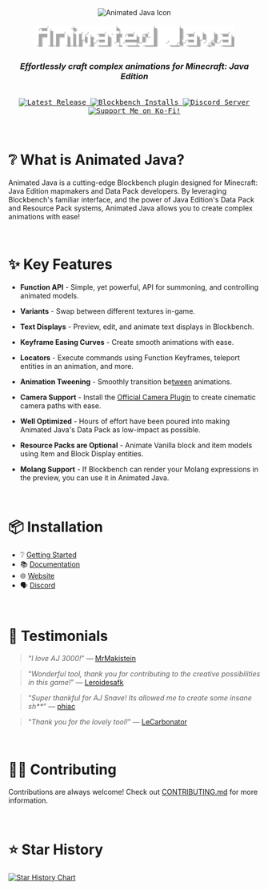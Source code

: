 <div align=center>
		<img src="src/assets/animated_java_fancy_icon_centered.svg" alt="Animated Java Icon" width="180px">
	<br/>
	<br/>
	<picture>
		<source media="(prefers-color-scheme: light)" srcset="src/assets/animated_java_title.svg"/>
		<img src="src/assets/banners/animated_java_title_banner_no_background.svg" alt="Animated Java" width="400px"/>
	</picture>
</div>
<h3 align="center">
	<i>Effortlessly craft complex animations for Minecraft: Java Edition</i>
</h3>
<br/>
<div align="center">
	<kbd>
		<a href="https://builds.animated-java.dev/latest">
			<img alt="Latest Release" src="https://img.shields.io/badge/dynamic/json?url=https%3A%2F%2Fraw.githubusercontent.com%2FAnimated-Java%2Fanimated-java%2Frefs%2Fheads%2Fmain%2Fpackage.json&query=version&style=flat-square&label=%20&color=%2300000000&prefix=v">
		</a>
	</kbd>
	<kbd>
		<a href="https://www.blockbench.net/plugins/animated_java">
			<img alt="Blockbench Installs" src="https://img.shields.io/badge/dynamic/json?url=https%3A%2F%2Fblckbn.ch%2Fapi%2Fstats%2Fplugins%3Fweeks%3D1000&query=animated_java&style=flat-square&logo=data%3Aimage%2Fpng%3Bbase64%2CiVBORw0KGgoAAAANSUhEUgAAAGAAAABgCAYAAADimHc4AAAAAXNSR0IArs4c6QAAA6BJREFUeF7tnFFSGzEMhuXkBB0gkLf0JuQmcBLgJMlNmp6keQtkyHCCxJ3NNJ0MTXclW7Js5ucVWfJ%2B38oQYxMIX64Egmt1FCcIcH4JIAACnAk4l0cHQIAzAefy6AAIcCbgXB4dAAHOBJzLowMgwJmAc3l0AAQ4E3Aujw6AABmB1%2B0u9o24m1w19VI1NdkOPATIXlj1aAhQRypLCAEyXurREKCOVJYQAmS81KMhQB2pLCEEyHipR0OAOlJZQgiQ8VKPhgB1pLKEECDjpR4NAepIZQkhQMZLPRoC1JHKEkKAjJd6NASoI5UlhAAZL%2FVoCFBHKksIATJe6tEQoI5UlhACZLxY0W%2Fb3eKwH71Mp9%2FWQwM0BGw2HzMa7%2B%2Bnk%2BvlUD3r77ufinjdvv8gCvdEtI770XxIQq6ADn4Y7xddzUC0vJ1cPVpD7svvKuAM%2FmmOgxJyBJzDPxX0luAmoFt2ItHDhbejV0KqgEvwT7VjpJfp7dWzRye4COiBP9gJKQL64HtLKC6AAb9XglQAB76nhOICNm%2B75xDoidnu%2FyxHEgES%2BN18IsXH0r8ZFRfQPWiOBK6AFuB3LFwE5EjgCGgFvquAVAlhfPjVt3zF%2Fej76fd8zjLnseycz8utA06TkC5HRDTrBxtXfz7YDfL3hu%2FeAYkSBsFyAmqAX42AhOWIw%2Fi%2FMbXAr0pAKQk1wa9OgLWE2uBXKcBKQo3wqxWgLaFW%2BFUL0JJQM%2FzqBeRKqB1%2BEwJSJbQAvxkBUgmtwG9KAFdCS%2FBVBHB2J7M%2Btn4a3Ld3ZAHf%2BvmyN%2BOsJ3hJ3iUJFvC72tbP16SAz8uRFXwIGFi7uk6gENeWf0ZEB2j%2BAEnIBQEJ0DSHQIAmzYRcEJAATXMIBGjSTMgFAQnQNIdAgCbNhFwQkABNc0gLArqDUgNndTSR1JUr9%2F%2BUKmxF%2FL3hUheZArPRuNyRLUB4sq0AlnIlNC525As43rnqP69ZDknZSjEc5tObm1VO1WwBx53J7ftDoLDImUhrY7V2YFUEdPAEN19aY31hvnF1N7meazyImoBjJ8huv2jMv3gOjXX%2FfNKqAo4SNh%2Bz0fjwFCnOuMfEi1OUFVwTxXWM4ScdRsuhe8yy1I43ZKQT%2Farx6h3wVUFZPRcEWJFl5oUAJiirMAiwIsvMCwFMUFZhEGBFlpkXApigrMIgwIosMy8EMEFZhUGAFVlmXghggrIKgwArssy8EMAEZRUGAVZkmXkhgAnKKuw3fJAlf%2F2mKG8AAAAASUVORK5CYII%3D&label=%20&color=%2300aced00">
		</a>
	</kbd>
	<kbd>
		<a href="https://animated-java.dev/discord">
			<img alt="Discord Server" src="https://img.shields.io/discord/785339959518953482?style=flat-square&logo=discord&label=%20&color=%2300aced00">
		</a>
	</kbd>
	<kbd>
		<a href="https://ko-fi.com/snavesutit">
			<img alt="Support Me on Ko-Fi!" src="https://img.shields.io/badge/Ko--Fi?style=flat-square&logo=kofi&label=Support%20Me!&labelColor=%2300aced00&color=%2300aced00&link=https%3A%2F%2Fko-fi.com%2Fsnavesutit">
		</a>
	</kbd>
</div>
<br/>
<br/>

# ❔ What is Animated Java?

Animated Java is a cutting-edge Blockbench plugin designed for Minecraft: Java Edition mapmakers and Data Pack developers. By leveraging Blockbench's familiar interface, and the power of Java Edition's Data Pack and Resource Pack systems, Animated Java allows you to create complex animations with ease!

<br/>

# ✨ Key Features

-   **Function API** - Simple, yet powerful, API for summoning, and controlling animated models.

-   **Variants** - Swap between different textures in-game.

-   **Text Displays** - Preview, edit, and animate text displays in Blockbench.

-   **Keyframe Easing Curves** - Create smooth animations with ease.

-   **Locators** - Execute commands using Function Keyframes, teleport entities in an animation, and more.

-   **Animation Tweening** - Smoothly transition be<ins>tween</ins> animations.

-   **Camera Support** - Install the [Official Camera Plugin](https://www.blockbench.net/plugins/cameras) to create cinematic camera paths with ease.

-   **Well Optimized** - Hours of effort have been poured into making Animated Java's Data Pack as low-impact as possible.

-   **Resource Packs are Optional** - Animate Vanilla block and item models using Item and Block Display entities.

-   **Molang Support** - If Blockbench can render your Molang expressions in the preview, you can use it in Animated Java.

<br/>

# 📦 Installation

-   ❔ [Getting Started](https://animated-java.dev/docs/getting-started/using-animated-java)
-   📚 [Documentation](https://animated-java.dev/docs)
-   🌐 [Website](https://animated-java.dev)
-   🗣️ [Discord](https://animated-java.dev/discord)

<br/>

# 💬 Testimonials

> <q>_I love AJ 3000!_</q>
> — [MrMakistein](https://www.youtube.com/@McMakistein)

> <q>_Wonderful tool, thank you for contributing to the creative possibilities in this game!_</q>
> — [Leroidesafk](https://www.curseforge.com/members/leroidesafk/projects)

> <q>_Super thankful for AJ Snave! Its allowed me to create some insane sh\*\*_</q>
> — [phiac](https://www.youtube.com/channel/UCh2OK3oqxy-_azT-iwcSCag)

> <q>_Thank you for the lovely tool!_</q>
> — [LeCarbonator](https://github.com/LeCarbonator)

<br/>

# 🧑‍💻 Contributing

Contributions are always welcome! Check out [CONTRIBUTING.md](CONTRIBUTING.md) for more information.

<br/>

# ⭐ Star History

<a href="https://star-history.com/#animated-java/animated-java&Date" alt="test">
	<picture>
		<source media="(prefers-color-scheme: dark)" srcset="https://api.star-history.com/svg?repos=animated-java/animated-java&type=Date&theme=dark" />
		<source media="(prefers-color-scheme: light)" srcset="https://api.star-history.com/svg?repos=animated-java/animated-java&type=Date" />
		<img alt="Star History Chart" src="https://api.star-history.com/svg?repos=animated-java/animated-java&type=Date" />
	</picture>
</a>
